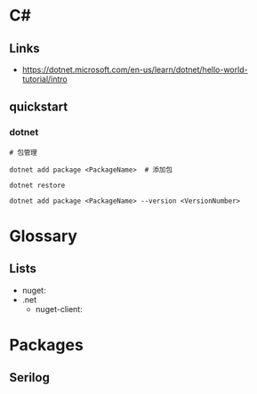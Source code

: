 # C#

## Links

- https://dotnet.microsoft.com/en-us/learn/dotnet/hello-world-tutorial/intro



## quickstart



### dotnet

```shell
# 包管理

dotnet add package <PackageName>  # 添加包

dotnet restore

dotnet add package <PackageName> --version <VersionNumber>
```





# Glossary

## Lists

- nuget: 
- .net
  - nuget-client:



# Packages

## Serilog
